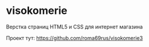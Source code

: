 # visokomerie
Верстка страниц HTML5 и CSS для интернет магазина 

Проект тут:
https://github.com/roma69rus/visokomerie3
